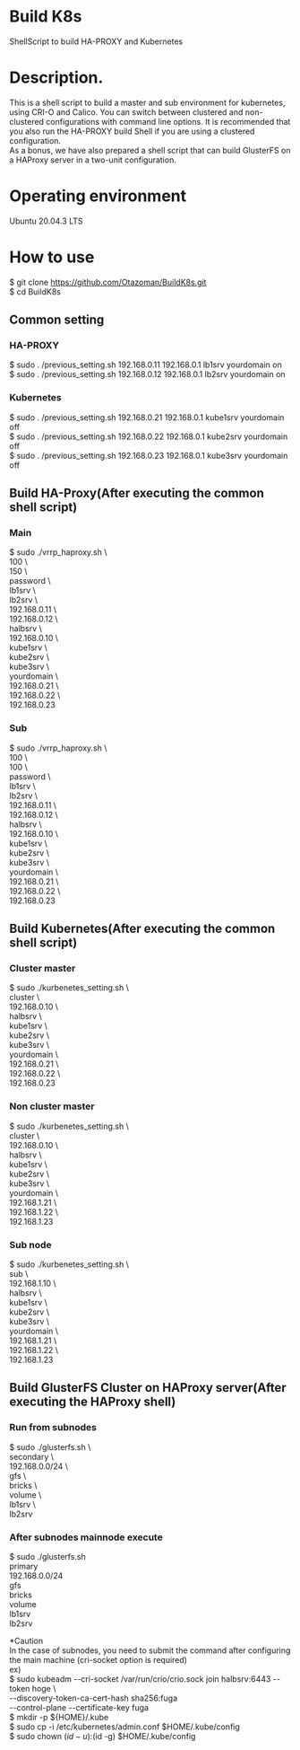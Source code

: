 # Build K8s  
ShellScript to build HA-PROXY and Kubernetes  
  
# Description.  
This is a shell script to build a master and sub environment for kubernetes, using CRI-O and Calico.
You can switch between clustered and non-clustered configurations with command line options.
It is recommended that you also run the HA-PROXY build Shell if you are using a clustered configuration.  
As a bonus, we have also prepared a shell script that can build GlusterFS on a HAProxy server in a two-unit configuration.  
  
# Operating environment  
Ubuntu 20.04.3 LTS  

# How to use  
$ git clone https://github.com/Otazoman/BuildK8s.git  
$ cd BuildK8s  
  
## Common setting  
### HA-PROXY  
$ sudo . /previous_setting.sh 192.168.0.11 192.168.0.1 lb1srv yourdomain on  
$ sudo . /previous_setting.sh 192.168.0.12 192.168.0.1 lb2srv yourdomain on  
### Kubernetes  
$ sudo . /previous_setting.sh 192.168.0.21 192.168.0.1 kube1srv yourdomain off  
$ sudo . /previous_setting.sh 192.168.0.22 192.168.0.1 kube2srv yourdomain off  
$ sudo . /previous_setting.sh 192.168.0.23 192.168.0.1 kube3srv yourdomain off    
## Build HA-Proxy(After executing the common shell script)  
### Main  
$ sudo ./vrrp_haproxy.sh \  
	100 \  
	150 \  
	password \  
	lb1srv \  
	lb2srv \  
	192.168.0.11 \  
	192.168.0.12 \  
	halbsrv \  
	192.168.0.10 \  
	kube1srv \  
	kube2srv \  
	kube3srv \  
	yourdomain \  
	192.168.0.21 \  
	192.168.0.22 \  
	192.168.0.23  
### Sub
$ sudo ./vrrp_haproxy.sh \  
	100 \  
	100 \  
	password \  
	lb1srv \  
	lb2srv \  
	192.168.0.11 \  
	192.168.0.12 \  
	halbsrv \  
	192.168.0.10 \  
	kube1srv \  
	kube2srv \  
	kube3srv \  
	yourdomain \  
	192.168.0.21 \  
	192.168.0.22 \  
	192.168.0.23  
## Build Kubernetes(After executing the common shell script)  
### Cluster master  
$ sudo ./kurbenetes_setting.sh \  
	cluster \  
	192.168.0.10 \  
	halbsrv \  
	kube1srv \  
	kube2srv \  
	kube3srv \  
	yourdomain \  
	192.168.0.21 \  
	192.168.0.22 \  
	192.168.0.23  
### Non cluster master  
$ sudo ./kurbenetes_setting.sh \  
	cluster \  
	192.168.0.10 \  
	halbsrv \  
	kube1srv \  
	kube2srv \  
	kube3srv \  
	yourdomain \  
	192.168.1.21 \  
	192.168.1.22 \  
	192.168.1.23  
### Sub node  
$ sudo ./kurbenetes_setting.sh \  
	sub \  
	192.168.1.10 \  
	halbsrv \  
	kube1srv \  
	kube2srv \  
	kube3srv \  
	yourdomain \  
	192.168.1.21 \  
	192.168.1.22 \  
	192.168.1.23  
## Build GlusterFS Cluster on HAProxy server(After executing the HAProxy shell)  
### Run from subnodes  
$ sudo ./glusterfs.sh \  
	secondary \  
	192.168.0.0/24 \  
	gfs \  
	bricks \  
	volume \  
	lb1srv \  
	lb2srv  
### After subnodes mainnode execute  
$ sudo ./glusterfs.sh \
        primary \
        192.168.0.0/24 \
        gfs \
        bricks \
        volume \
        lb1srv \
        lb2srv  
 
*Caution  
In the case of subnodes, you need to submit the command after configuring the main machine (cri-socket option is required)  
ex)  
$ sudo kubeadm --cri-socket /var/run/crio/crio.sock join halbsrv:6443 --token hoge \  
        --discovery-token-ca-cert-hash sha256:fuga \
        --control-plane --certificate-key fuga  
$ mkdir -p ${HOME}/.kube  
$ sudo cp -i /etc/kubernetes/admin.conf $HOME/.kube/config  
$ sudo chown $(id -u):$(id -g) $HOME/.kube/config  

